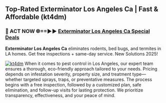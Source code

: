 ## Top-Rated Exterminator Los Angeles Ca | Fast & Affordable (kt4dm)

<h3>🐜 ACT NOW 🌐==►► <a href="https://tinyurl.com/yc7vsfwc" rel="nofollow">Exterminator Los Angeles Ca Special Deals</a></h3>

**Exterminator Los Angeles Ca** eliminates rodents, bed bugs, and termites in LA homes. Get free inspections + same-day service. New Solutions 2025!

[![kt4dm](https://i.imgur.com/1VzRXn8.jpeg)](https://tinyurl.com/yc7vsfwc)
When it comes to pest control in Los Angeles, our expert team ensures a thorough, eco-friendly approach tailored to your needs. Pricing depends on infestation severity, property size, and treatment type—whether targeted sprays, traps, or preventative measures. The process begins with a free inspection, followed by a customized plan, safe elimination, and follow-up visits for lasting protection. We prioritize transparency, effectiveness, and your peace of mind.